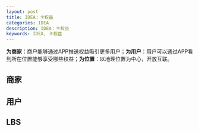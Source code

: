 ```yaml
---
layout: post
title: IDEA：卡权益
categories: IDEA
description: IDEA：卡权益
keywords: IDEA, 卡权益
---
```



**为商家**：商户能够通过APP推送权益吸引更多用户；**为用户**：用户可以通过APP看到所在位置能够享受哪些权益；**为位置**：以地理位置为中心，开放互联。

## 商家


## 用户


## LBS
